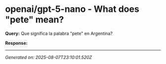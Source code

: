 # openai/gpt-5-nano - What does "pete" mean?

**Query:** Que significa la palabra "pete" en Argentina?



**Response:**



---
*Generated on: 2025-08-07T23:10:01.520Z*
